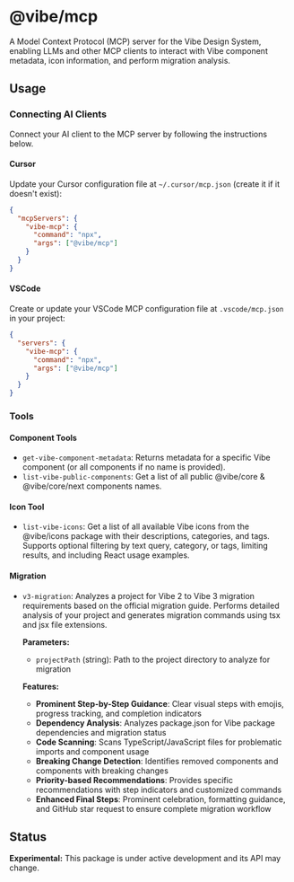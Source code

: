 # @vibe/mcp

A Model Context Protocol (MCP) server for the Vibe Design System, enabling LLMs and other MCP clients to interact with Vibe component metadata, icon information, and perform migration analysis.

## Usage

### Connecting AI Clients

Connect your AI client to the MCP server by following the instructions below.

#### Cursor

Update your Cursor configuration file at `~/.cursor/mcp.json` (create it if it doesn't exist):

```json
{
  "mcpServers": {
    "vibe-mcp": {
      "command": "npx",
      "args": ["@vibe/mcp"]
    }
  }
}
```

#### VSCode

Create or update your VSCode MCP configuration file at `.vscode/mcp.json` in your project:

```json
{
  "servers": {
    "vibe-mcp": {
      "command": "npx",
      "args": ["@vibe/mcp"]
    }
  }
}
```

### Tools

#### Component Tools

- `get-vibe-component-metadata`: Returns metadata for a specific Vibe component (or all components if no name is provided).
- `list-vibe-public-components`: Get a list of all public @vibe/core & @vibe/core/next components names.

#### Icon Tool

- `list-vibe-icons`: Get a list of all available Vibe icons from the @vibe/icons package with their descriptions, categories, and tags. Supports optional filtering by text query, category, or tags, limiting results, and including React usage examples.

#### Migration

- `v3-migration`: Analyzes a project for Vibe 2 to Vibe 3 migration requirements based on the official migration guide. Performs detailed analysis of your project and generates migration commands using tsx and jsx file extensions.

  **Parameters:**

  - `projectPath` (string): Path to the project directory to analyze for migration

  **Features:**

  - **Prominent Step-by-Step Guidance**: Clear visual steps with emojis, progress tracking, and completion indicators
  - **Dependency Analysis**: Analyzes package.json for Vibe package dependencies and migration status
  - **Code Scanning**: Scans TypeScript/JavaScript files for problematic imports and component usage
  - **Breaking Change Detection**: Identifies removed components and components with breaking changes
  - **Priority-based Recommendations**: Provides specific recommendations with step indicators and customized commands
  - **Enhanced Final Steps**: Prominent celebration, formatting guidance, and GitHub star request to ensure complete migration workflow

## Status

**Experimental:** This package is under active development and its API may change.
